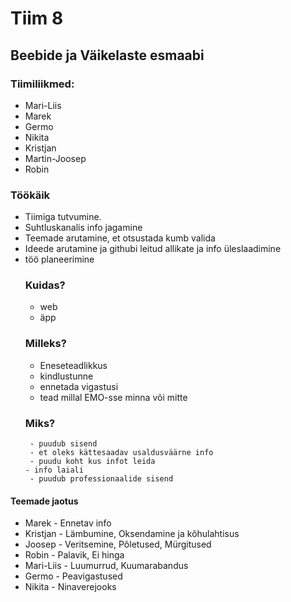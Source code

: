 # Tiim 8 

##  Beebide ja Väikelaste esmaabi


### Tiimiliikmed:

- Mari-Liis
- Marek
- Germo
- Nikita
- Kristjan
- Martin-Joosep
- Robin

### Töökäik
- Tiimiga tutvumine.
- Suhtluskanalis info jagamine
- Teemade arutamine, et otsustada kumb valida
- Ideede arutamine ja githubi leitud allikate ja info üleslaadimine
- töö planeerimine
  ### Kuidas?
   - web
   - äpp
  ### Milleks?
    - Eneseteadlikkus
    - kindlustunne
    - ennetada vigastusi
    - tead millal EMO-sse minna või mitte
  ### Miks?
       - puudub sisend
       - et oleks kättesaadav usaldusväärne info
       - puudu koht kus infot leida
      - info laiali
       - puudub professionaalide sisend
 #### Teemade jaotus
 - Marek - Ennetav info
 - Kristjan - Lämbumine, Oksendamine ja kõhulahtisus
 - Joosep - Veritsemine, Põletused, Mürgitused
 - Robin - Palavik, Ei hinga
 - Mari-Liis - Luumurrud, Kuumarabandus
 - Germo - Peavigastused
 - Nikita - Ninaverejooks


